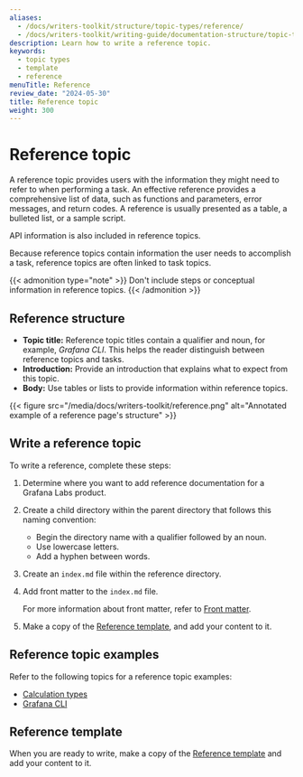 ```yaml
---
aliases:
  - /docs/writers-toolkit/structure/topic-types/reference/
  - /docs/writers-toolkit/writing-guide/documentation-structure/topic-types/reference
description: Learn how to write a reference topic.
keywords:
  - topic types
  - template
  - reference
menuTitle: Reference
review_date: "2024-05-30"
title: Reference topic
weight: 300
---
```


# Reference topic

A reference topic provides users with the information they might need to refer to when performing a task.
An effective reference provides a comprehensive list of data,
such as functions and parameters, error messages, and return codes.
A reference is usually presented as a table, a bulleted list, or a sample script.

API information is also included in reference topics.

Because reference topics contain information the user needs to accomplish a task, reference topics are often linked to task topics.

{{< admonition type="note" >}}
Don't include steps or conceptual information in reference topics.
{{< /admonition >}}

## Reference structure

- **Topic title:** Reference topic titles contain a qualifier and noun, for example, _Grafana CLI_.
  This helps the reader distinguish between reference topics and tasks.
- **Introduction:** Provide an introduction that explains what to expect from this topic.
- **Body:** Use tables or lists to provide information within reference topics.

{{< figure src="/media/docs/writers-toolkit/reference.png" alt="Annotated example of a reference page's structure" >}}

## Write a reference topic

To write a reference, complete these steps:

1. Determine where you want to add reference documentation for a Grafana Labs product.
1. Create a child directory within the parent directory that follows this naming convention:

   - Begin the directory name with a qualifier followed by an noun.
   - Use lowercase letters.
   - Add a hyphen between words.

1. Create an `index.md` file within the reference directory.
1. Add front matter to the `index.md` file.

   For more information about front matter, refer to [Front matter](https://grafana.com/docs/writers-toolkit/write/front-matter/).

1. Make a copy of the [Reference template](https://github.com/grafana/writers-toolkit/blob/main/docs/static/templates/reference-template.md), and add your content to it.

## Reference topic examples

Refer to the following topics for a reference topic examples:

- [Calculation types](https://grafana.com/docs/grafana/latest/panels-visualizations/query-transform-data/calculation-types/)
- [Grafana CLI](https://grafana.com/docs/grafana/latest/cli/)

## Reference template

When you are ready to write, make a copy of the [Reference template](https://github.com/grafana/writers-toolkit/blob/main/docs/static/templates/reference-template.md) and add your content to it.

